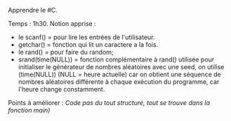 Apprendre le #C.

Temps : 1h30.
Notion apprise : 
  - le scanf() = pour lire les entrées de l'utilisateur.
  - getchar() = fonction qui lit un caractere a la fois.
  - le rand() = pour faire du random;
  - srand(time(NULL)) = fonction complémentaire à rand() utilisée pour initialiser le générateur de nombres aléatoires avec une seed, on utilise (time(NULL)) (NULL = heure actuelle) car on obtient une séquence de nombres aléatoires différente à chaque exécution du programme, car l'heure change constamment.

Points à améliorer : 
*Code pas du tout structuré, tout se trouve dans la fonction main)*